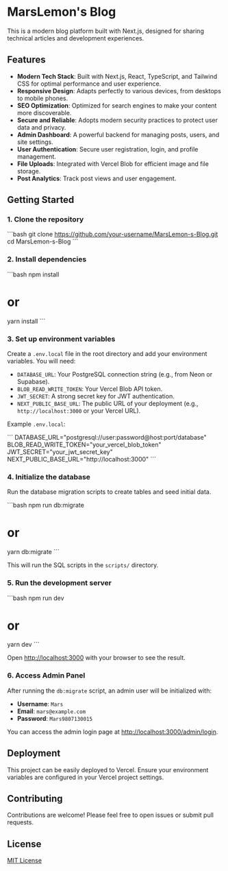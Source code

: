 # MarsLemon's Blog

This is a modern blog platform built with Next.js, designed for sharing technical articles and development experiences.

## Features

-   **Modern Tech Stack**: Built with Next.js, React, TypeScript, and Tailwind CSS for optimal performance and user experience.
-   **Responsive Design**: Adapts perfectly to various devices, from desktops to mobile phones.
-   **SEO Optimization**: Optimized for search engines to make your content more discoverable.
-   **Secure and Reliable**: Adopts modern security practices to protect user data and privacy.
-   **Admin Dashboard**: A powerful backend for managing posts, users, and site settings.
-   **User Authentication**: Secure user registration, login, and profile management.
-   **File Uploads**: Integrated with Vercel Blob for efficient image and file storage.
-   **Post Analytics**: Track post views and user engagement.

## Getting Started

### 1. Clone the repository

\`\`\`bash
git clone https://github.com/your-username/MarsLemon-s-Blog.git
cd MarsLemon-s-Blog
\`\`\`

### 2. Install dependencies

\`\`\`bash
npm install
# or
yarn install
\`\`\`

### 3. Set up environment variables

Create a `.env.local` file in the root directory and add your environment variables. You will need:

-   `DATABASE_URL`: Your PostgreSQL connection string (e.g., from Neon or Supabase).
-   `BLOB_READ_WRITE_TOKEN`: Your Vercel Blob API token.
-   `JWT_SECRET`: A strong secret key for JWT authentication.
-   `NEXT_PUBLIC_BASE_URL`: The public URL of your deployment (e.g., `http://localhost:3000` or your Vercel URL).

Example `.env.local`:

\`\`\`
DATABASE_URL="postgresql://user:password@host:port/database"
BLOB_READ_WRITE_TOKEN="your_vercel_blob_token"
JWT_SECRET="your_jwt_secret_key"
NEXT_PUBLIC_BASE_URL="http://localhost:3000"
\`\`\`

### 4. Initialize the database

Run the database migration scripts to create tables and seed initial data.

\`\`\`bash
npm run db:migrate
# or
yarn db:migrate
\`\`\`

This will run the SQL scripts in the `scripts/` directory.

### 5. Run the development server

\`\`\`bash
npm run dev
# or
yarn dev
\`\`\`

Open [http://localhost:3000](http://localhost:3000) with your browser to see the result.

### 6. Access Admin Panel

After running the `db:migrate` script, an admin user will be initialized with:
-   **Username**: `Mars`
-   **Email**: `mars@example.com`
-   **Password**: `Mars9807130015`

You can access the admin login page at [http://localhost:3000/admin/login](http://localhost:3000/admin/login).

## Deployment

This project can be easily deployed to Vercel. Ensure your environment variables are configured in your Vercel project settings.

## Contributing

Contributions are welcome! Please feel free to open issues or submit pull requests.

## License

[MIT License](LICENSE)
